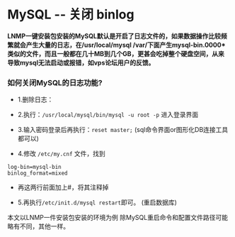 # MySQL -- 关闭 binlog

#### LNMP一键安装包安装的MySQL默认是开启了日志文件的，如果数据操作比较频繁就会产生大量的日志，在/usr/local/mysql /var/下面产生mysql-bin.0000* 类似的文件，而且一般都在几十MB到几个GB，更甚会吃掉整个硬盘空间，从来导致mysql无法启动或报错，如vps论坛用户的反馈。

### 如何关闭MySQL的日志功能? 


* 1.删除日志：

* 2.执行：`/usr/local/mysql/bin/mysql -u root -p` 进入登录界面

* 3.输入密码登录后再执行：`reset master;` (sql命令界面or图形化DB连接工具都可以)

* 4.修改 `/etc/my.cnf` 文件，找到
```
log-bin=mysql-bin
binlog_format=mixed
```
* 再这两行前面加上#，将其注释掉

* 5.再执行`/etc/init.d/mysql restart`即可。 (重启数据库)


本文以LNMP一件安装包安装的环境为例 除MySQL重启命令和配置文件路径可能略有不同，其他一样。
